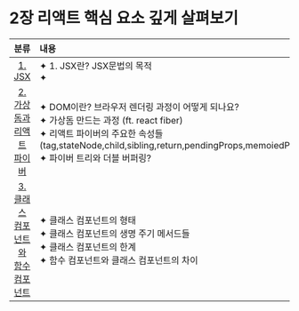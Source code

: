 # 2장 리액트 핵심 요소 깊게 살펴보기

|                                                                                        분류                                                                                         | 내용                                                                                                                                                                                                                                        |
| :---------------------------------------------------------------------------------------------------------------------------------------------------------------------------------: | :------------------------------------------------------------------------------------------------------------------------------------------------------------------------------------------------------------------------------------------ |
|                               [1. JSX](https://github.com/Pyotato/fe_study/blob/main/modern_react_deep_dive/02_inspect_react_core_concepts/01_JSX.md)                               | ✦ 1. JSX란? JSX문법의 목적<br/> ✦                                                                                                                                                                                                           |
|           [2. 가상돔과 리액트 파이버](https://github.com/Pyotato/fe_study/tree/main/modern_react_deep_dive/02_inspect_react_core_concepts/02_virtual_dom_and_react_fiber)           | ✦ DOM이란? 브라우저 렌더링 과정이 어떻게 되나요?<br/> ✦ 가상돔 만드는 과정 (ft. react fiber)<br/> ✦ 리액트 파이버의 주요한 속성들(tag,stateNode,child,sibling,return,pendingProps,memoiedProps,alternate)<br/> ✦ 파이버 트리와 더블 버퍼링? |
| [3. 클래스 컴포넌트와 함수 컴포넌트](https://github.com/Pyotato/fe_study/tree/main/modern_react_deep_dive/02_inspect_react_core_concepts/03_Class_component_and_function_component) | ✦ 클래스 컴포넌트의 형태<br/> ✦ 클래스 컴포넌트의 생명 주기 메서드들 <br/> ✦ 클래스 컴포넌트의 한계<br/> ✦ 함수 컴포넌트와 클래스 컴포넌트의 차이                                                                                           |
